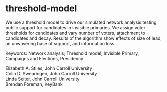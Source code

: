 # threshold-model

We use a threshold model to drive our simulated network analysis testing public support for candidates in invisible primaries. We assign voter thresholds for candidates and vary number of voters, attachment to candidates and decay. Results of the algorithm show effects of size of lead, an unwavering base of support, and information loss.

Keywords: Network analysis; Threshold model, Invisible Primary, Campaigns and Elections, Presidency

Elizabeth A. Stiles, John Carroll University   
Colin D. Swearingen, John Carroll University  
Linda Seiter, John Carroll University  
Brendan Foreman, KeyBank  
